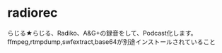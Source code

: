 # radiorec

らじる★らじる、Radiko、A&G+の録音をして、Podcast化します。  
ffmpeg,rtmpdump,swfextract,base64が別途インストールされていること

